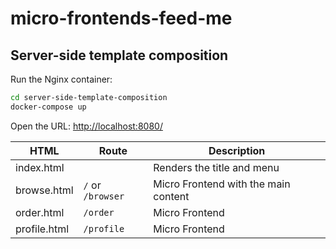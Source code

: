 # micro-frontends-feed-me

## Server-side template composition

Run the Nginx container:

```bash
cd server-side-template-composition
docker-compose up
```

Open the URL: [http://localhost:8080/](http://localhost:8080/)

| HTML         | Route             | Description                          |
| ------------ | ----------------- | ------------------------------------ |
| index.html   |                   | Renders the title and menu           |
| browse.html  | `/` or `/browser` | Micro Frontend with the main content |
| order.html   | `/order`          | Micro Frontend                       |
| profile.html | `/profile`        | Micro Frontend                       |

